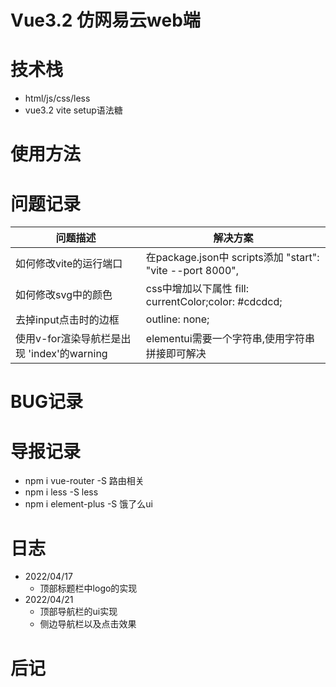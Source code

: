 # Vue3.2 仿网易云web端

# 技术栈
- html/js/css/less
- vue3.2 vite setup语法糖

# 使用方法

# 问题记录

|问题描述|解决方案|
|-----|-----|
| 如何修改vite的运行端口 | 在package.json中 scripts添加 "start": "vite --port 8000",|
| 如何修改svg中的颜色 | css中增加以下属性 fill: currentColor;color: #cdcdcd; |
| 去掉input点击时的边框 | outline: none; |
| 使用v-for渲染导航栏是出现 'index'的warning | elementui需要一个字符串,使用字符串拼接即可解决 |

# BUG记录

# 导报记录
- npm i vue-router -S   路由相关
- npm i less -S         less
- npm i element-plus -S 饿了么ui

# 日志
- 2022/04/17
  - 顶部标题栏中logo的实现
- 2022/04/21
  - 顶部导航栏的ui实现
  - 侧边导航栏以及点击效果
# 后记